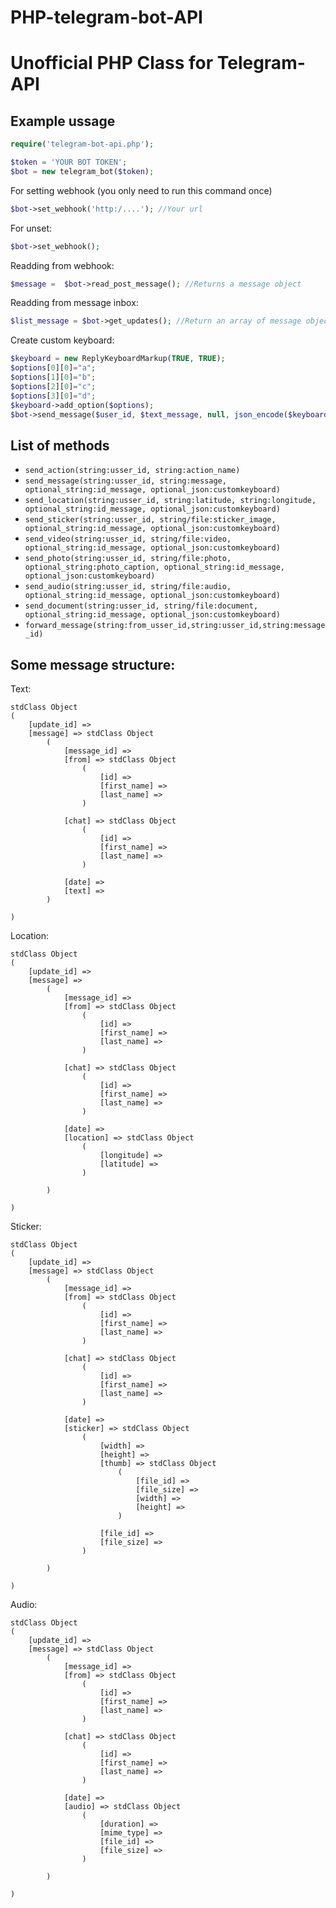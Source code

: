 # PHP-telegram-bot-API
Unofficial PHP Class for Telegram-API
=====================================

Example ussage
--------------
```php
require('telegram-bot-api.php');

$token = 'YOUR BOT TOKEN';
$bot = new telegram_bot($token);
```

For setting webhook (you only need to run this command once)
```php
$bot->set_webhook('http:/....'); //Your url
```
For unset:
```php
$bot->set_webhook();
```

Readding from webhook:
```php
$message =  $bot->read_post_message(); //Returns a message object
```
Readding from message inbox:
```php
$list_message = $bot->get_updates(); //Return an array of message objects
```

Create custom keyboard:
```php
$keyboard = new ReplyKeyboardMarkup(TRUE, TRUE);
$options[0][0]="a";
$options[1][0]="b";
$options[2][0]="c";
$options[3][0]="d";
$keyboard->add_option($options);
$bot->send_message($user_id, $text_message, null, json_encode($keyboard));
```

List of methods
---------------
* `send_action(string:usser_id, string:action_name)`
* `send_message(string:usser_id, string:message, optional_string:id_message, optional_json:customkeyboard)`
* `send_location(string:usser_id, string:latitude, string:longitude, optional_string:id_message, optional_json:customkeyboard)`
* `send_sticker(string:usser_id, string/file:sticker_image, optional_string:id_message, optional_json:customkeyboard)`
* `send_video(string:usser_id, string/file:video, optional_string:id_message, optional_json:customkeyboard)`
* `send_photo(string:usser_id, string/file:photo, optional_string:photo_caption, optional_string:id_message, optional_json:customkeyboard)`
* `send_audio(string:usser_id, string/file:audio, optional_string:id_message, optional_json:customkeyboard)`
* `send_document(string:usser_id, string/file:document, optional_string:id_message, optional_json:customkeyboard)`
* `forward_message(string:from_usser_id,string:usser_id,string:message_id)`


Some message structure:
-----------------------
Text:
```
stdClass Object
(
    [update_id] =>
    [message] => stdClass Object
        (
            [message_id] =>
            [from] => stdClass Object
                (
                    [id] =>
                    [first_name] =>
                    [last_name] =>
                )

            [chat] => stdClass Object
                (
                    [id] =>
                    [first_name] =>
                    [last_name] =>
                )

            [date] =>
            [text] =>
        )

)
```
Location:
```
stdClass Object
(
    [update_id] =>
    [message] =>
        (
            [message_id] =>
            [from] => stdClass Object
                (
                    [id] =>
                    [first_name] =>
                    [last_name] =>
                )

            [chat] => stdClass Object
                (
                    [id] =>
                    [first_name] =>
                    [last_name] =>
                )

            [date] =>
            [location] => stdClass Object
                (
                    [longitude] =>
                    [latitude] =>
                )

        )

)
```

Sticker:
```
stdClass Object
(
    [update_id] => 
    [message] => stdClass Object
        (
            [message_id] => 
            [from] => stdClass Object
                (
                    [id] => 
                    [first_name] => 
                    [last_name] => 
                )

            [chat] => stdClass Object
                (
                    [id] => 
                    [first_name] => 
                    [last_name] => 
                )

            [date] => 
            [sticker] => stdClass Object
                (
                    [width] => 
                    [height] => 
                    [thumb] => stdClass Object
                        (
                            [file_id] => 
                            [file_size] => 
                            [width] => 
                            [height] => 
                        )

                    [file_id] =>
                    [file_size] =>
                )

        )

)
```
Audio:
```
stdClass Object
(
    [update_id] =>
    [message] => stdClass Object
        (
            [message_id] =>
            [from] => stdClass Object
                (
                    [id] =>
                    [first_name] =>
                    [last_name] =>
                )

            [chat] => stdClass Object
                (
                    [id] => 
                    [first_name] => 
                    [last_name] => 
                )

            [date] => 
            [audio] => stdClass Object
                (
                    [duration] => 
                    [mime_type] => 
                    [file_id] => 
                    [file_size] => 
                )

        )

)
```

